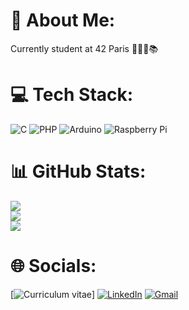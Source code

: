 # 💫 About Me:
Currently student at 42 Paris 👨🏻‍💻📚


# 💻 Tech Stack:
![C](https://img.shields.io/badge/c-%2300599C.svg?style=for-the-badge&logo=c&logoColor=white) ![PHP](https://img.shields.io/badge/php-%23777BB4.svg?style=for-the-badge&logo=php&logoColor=white) ![Arduino](https://img.shields.io/badge/-Arduino-00979D?style=for-the-badge&logo=Arduino&logoColor=white) ![Raspberry Pi](https://img.shields.io/badge/-Raspberry_Pi-C51A4A?style=for-the-badge&logo=Raspberry-Pi)
# 📊 GitHub Stats:
![](https://github-readme-stats.vercel.app/api?username=rduportt&theme=dark&hide_border=true&include_all_commits=false&count_private=false)<br/>
![](https://github-readme-streak-stats.herokuapp.com/?user=rduportt&theme=dark&hide_border=true)<br/>
![](https://github-readme-stats.vercel.app/api/top-langs/?username=rduportt&theme=dark&hide_border=true&include_all_commits=false&count_private=false&layout=compact)
# 🌐 Socials:
[![Curriculum vitae](https://img.shields.io/badge/Curriculum-4285F4?style=for-the-badge&amp;logo=read-the-docs&amp;logoColor=white)] [![LinkedIn](https://img.shields.io/badge/LinkedIn-0077B5?style=for-the-badge&logo=linkedin&logoColor=white)](https://linkedin.com/in/www.linkedin.com/in/raphaël-duport-aa91ab292) [![Gmail](https://img.shields.io/badge/Gmail-D14836?style=for-the-badge&logo=gmail&logoColor=white)](mailto:rduport@student.42.fr)



<!-- Proudly created with GPRM ( https://gprm.itsvg.in ) -->
